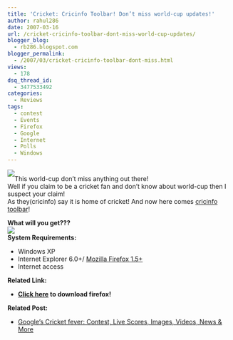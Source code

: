 ```yaml
---
title: 'Cricket: Cricinfo Toolbar! Don’t miss world-cup updates!'
author: rahul286
date: 2007-03-16
url: /cricket-cricinfo-toolbar-dont-miss-world-cup-updates/
blogger_blog:
  - rb286.blogspot.com
blogger_permalink:
  - /2007/03/cricket-cricinfo-toolbar-dont-miss.html
views:
  - 178
dsq_thread_id:
  - 3477533492
categories:
  - Reviews
tags:
  - contest
  - Events
  - Firefox
  - Google
  - Internet
  - Polls
  - Windows
---
```

<a href="http://img.cricinfo.com/PRODUCTS/TOOLBAR/toolbar_strip_770x27.gif" onclick="_gaq.push(['_trackEvent', 'outbound-article', 'http://img.cricinfo.com/PRODUCTS/TOOLBAR/toolbar_strip_770x27.gif', '']);" ><img class="wp-image-52164" src="http://img.cricinfo.com/PRODUCTS/TOOLBAR/toolbar_strip_770x27.gif" style="margin: 0px auto 10px;text-align: center;cursor: pointer" border="0" /></a>This world-cup don&#8217;t miss anything out there!  
Well if you claim to be a cricket fan and don&#8217;t know about world-cup then I suspect your claim!  
As they(cricinfo) say it is home of cricket! And now here comes <a href="http://www.cricinfo.com/toolbar/" onclick="_gaq.push(['_trackEvent', 'outbound-article', 'http://www.cricinfo.com/toolbar/', 'cricinfo toolbar']);" >cricinfo toolbar</a>!

<span style="font-weight: bold">What will you get???</span>  
[![][1]][1]  
<span style="font-weight: bold">System Requirements:</span>

<ul class="text" type="disc">
  <li>
    Windows XP
  </li>
  <li>
    Internet Explorer 6.0+/ <a href="http://www.spreadfirefox.com/node&id=199011&t=1" onclick="_gaq.push(['_trackEvent', 'outbound-article', 'http://www.spreadfirefox.com/node&id=199011&t=1', 'Mozilla Firefox 1.5+']);" >Mozilla Firefox 1.5+</a>
  </li>
  <li>
    Internet access
  </li>
</ul>

<span style="font-weight: bold">Related Link:<br /> </span>

  * <span style="font-weight: bold"><a href="http://www.spreadfirefox.com/node&id=199011&t=1" onclick="_gaq.push(['_trackEvent', 'outbound-article', 'http://www.spreadfirefox.com/node&id=199011&t=1', 'Click here']);" >Click here</a> to download firefox!</span>

<span style="font-weight: bold">Related Post:<br /> </span>

  * [Google&#8217;s Cricket fever: Contest, Live Scores, Images, Videos, News & More][2]

 [1]: http://cdn.devilsworkshop.org/files/2007/10/cricinfo-toolbar.jpg
 [2]: http://devilsworkshop.org/2007/03/14/googles-cricket-fever-contest-live-scores-images-videos-news-more/
